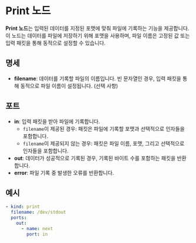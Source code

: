 # Print 노드

**Print 노드**는 입력된 데이터를 지정된 포맷에 맞춰 파일에 기록하는 기능을 제공합니다. 이 노드는 데이터를 파일에 저장하기 위해 포맷을 사용하며, 파일 이름은 고정된 값 또는 입력 패킷을 통해 동적으로 설정할 수 있습니다.

## 명세

- **filename**: 데이터를 기록할 파일의 이름입니다. 빈 문자열인 경우, 입력 패킷을 통해 동적으로 파일 이름이 설정됩니다. (선택 사항)

## 포트

- **in**: 입력 패킷을 받아 파일에 기록합니다.
  - `filename`이 제공된 경우: 패킷은 파일에 기록할 포맷과 선택적으로 인자들을 포함합니다.
  - `filename`이 제공되지 않는 경우: 패킷은 파일 이름, 포맷, 그리고 선택적으로 인자들을 포함합니다.
- **out**: 데이터가 성공적으로 기록된 경우, 기록된 바이트 수를 포함하는 패킷을 반환합니다.
- **error**: 파일 기록 중 발생한 오류를 반환합니다.

## 예시

```yaml
- kind: print
  filename: /dev/stdout
  ports:
    out:
      - name: next
        port: in
```

